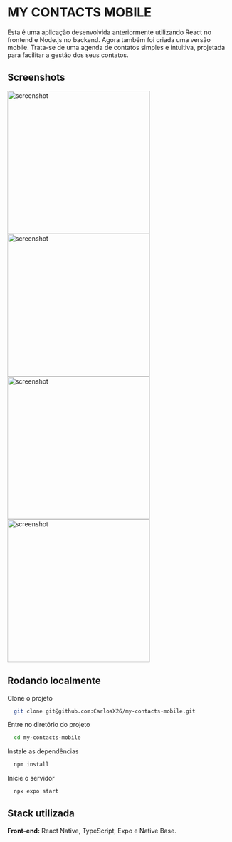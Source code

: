 
# MY CONTACTS MOBILE

Esta é uma aplicação desenvolvida anteriormente utilizando React no frontend e Node.js no backend. Agora também foi criada uma versão mobile. Trata-se de uma agenda de contatos simples e intuitiva, projetada para facilitar a gestão dos seus contatos.


## Screenshots

<div style="display:grid; grid-template-column: repeat(3, 1fr);">
  <img src="./tela_1.png" alt="screenshot" width="320px"/>
  <img src="./tela_2.png" alt="screenshot" width="320px" />
  <img src="./tela_3.png" alt="screenshot" width="320px" />
  <img src="./tela_4.png" alt="screenshot" width="320px" />
</div>


## Rodando localmente

Clone o projeto

```bash
  git clone git@github.com:CarlosX26/my-contacts-mobile.git
```

Entre no diretório do projeto

```bash
  cd my-contacts-mobile
```

Instale as dependências

```bash
  npm install
```

Inicie o servidor

```bash
  npx expo start
```


## Stack utilizada

**Front-end:** React Native, TypeScript, Expo e Native Base.


